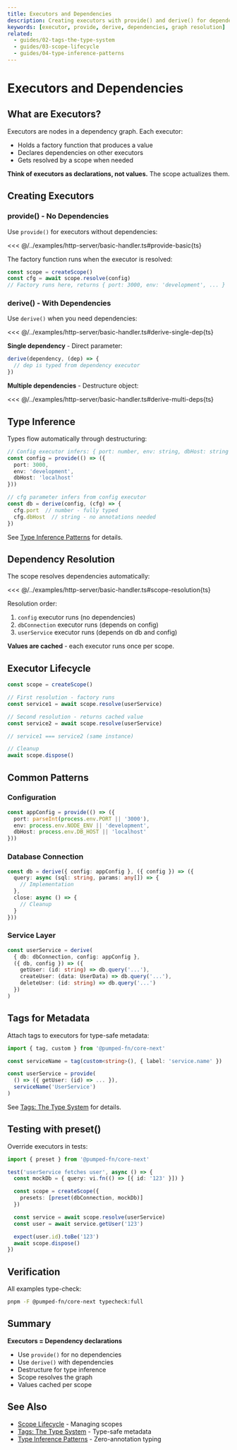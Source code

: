 ```yaml
---
title: Executors and Dependencies
description: Creating executors with provide() and derive() for dependency injection
keywords: [executor, provide, derive, dependencies, graph resolution]
related:
  - guides/02-tags-the-type-system
  - guides/03-scope-lifecycle
  - guides/04-type-inference-patterns
---
```


# Executors and Dependencies

## What are Executors?

Executors are nodes in a dependency graph. Each executor:
- Holds a factory function that produces a value
- Declares dependencies on other executors
- Gets resolved by a scope when needed

**Think of executors as declarations, not values.** The scope actualizes them.

## Creating Executors

### provide() - No Dependencies

Use `provide()` for executors without dependencies:

<<< @/../examples/http-server/basic-handler.ts#provide-basic{ts}

The factory function runs when the executor is resolved:

```typescript
const scope = createScope()
const cfg = await scope.resolve(config)
// Factory runs here, returns { port: 3000, env: 'development', ... }
```

### derive() - With Dependencies

Use `derive()` when you need dependencies:

<<< @/../examples/http-server/basic-handler.ts#derive-single-dep{ts}

**Single dependency** - Direct parameter:

```typescript
derive(dependency, (dep) => {
  // dep is typed from dependency executor
})
```

**Multiple dependencies** - Destructure object:

<<< @/../examples/http-server/basic-handler.ts#derive-multi-deps{ts}

## Type Inference

Types flow automatically through destructuring:

```typescript
// Config executor infers: { port: number, env: string, dbHost: string }
const config = provide(() => ({
  port: 3000,
  env: 'development',
  dbHost: 'localhost'
}))

// cfg parameter infers from config executor
const db = derive(config, (cfg) => {
  cfg.port  // number - fully typed
  cfg.dbHost  // string - no annotations needed
})
```

See [Type Inference Patterns](./04-type-inference-patterns.md) for details.

## Dependency Resolution

The scope resolves dependencies automatically:

<<< @/../examples/http-server/basic-handler.ts#scope-resolution{ts}

Resolution order:
1. `config` executor runs (no dependencies)
2. `dbConnection` executor runs (depends on config)
3. `userService` executor runs (depends on db and config)

**Values are cached** - each executor runs once per scope.

## Executor Lifecycle

```typescript
const scope = createScope()

// First resolution - factory runs
const service1 = await scope.resolve(userService)

// Second resolution - returns cached value
const service2 = await scope.resolve(userService)

// service1 === service2 (same instance)

// Cleanup
await scope.dispose()
```

## Common Patterns

### Configuration

```typescript
const appConfig = provide(() => ({
  port: parseInt(process.env.PORT || '3000'),
  env: process.env.NODE_ENV || 'development',
  dbHost: process.env.DB_HOST || 'localhost'
}))
```

### Database Connection

```typescript
const db = derive({ config: appConfig }, ({ config }) => ({
  query: async (sql: string, params: any[]) => {
    // Implementation
  },
  close: async () => {
    // Cleanup
  }
}))
```

### Service Layer

```typescript
const userService = derive(
  { db: dbConnection, config: appConfig },
  ({ db, config }) => ({
    getUser: (id: string) => db.query('...'),
    createUser: (data: UserData) => db.query('...'),
    deleteUser: (id: string) => db.query('...')
  })
)
```

## Tags for Metadata

Attach tags to executors for type-safe metadata:

```typescript
import { tag, custom } from '@pumped-fn/core-next'

const serviceName = tag(custom<string>(), { label: 'service.name' })

const userService = provide(
  () => ({ getUser: (id) => ... }),
  serviceName('UserService')
)
```

See [Tags: The Type System](./02-tags-the-type-system.md) for details.

## Testing with preset()

Override executors in tests:

```typescript
import { preset } from '@pumped-fn/core-next'

test('userService fetches user', async () => {
  const mockDb = { query: vi.fn(() => [{ id: '123' }]) }

  const scope = createScope({
    presets: [preset(dbConnection, mockDb)]
  })

  const service = await scope.resolve(userService)
  const user = await service.getUser('123')

  expect(user.id).toBe('123')
  await scope.dispose()
})
```

## Verification

All examples type-check:

```bash
pnpm -F @pumped-fn/core-next typecheck:full
```

## Summary

**Executors = Dependency declarations**

- Use `provide()` for no dependencies
- Use `derive()` with dependencies
- Destructure for type inference
- Scope resolves the graph
- Values cached per scope

## See Also
- [Scope Lifecycle](./03-scope-lifecycle.md) - Managing scopes
- [Tags: The Type System](./02-tags-the-type-system.md) - Type-safe metadata
- [Type Inference Patterns](./04-type-inference-patterns.md) - Zero-annotation typing
